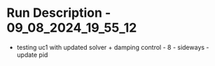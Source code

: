 # Run Description - 09_08_2024_19_55_12

- testing uc1 with updated solver + damping control - 8 - sideways - update pid

